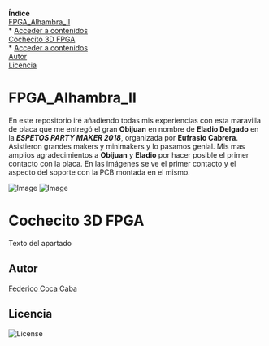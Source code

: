 **Índice**   
[FPGA_Alhambra_II](#id1)  
    * [Acceder a contenidos](https://github.com/fgcoca/FPGA_Alhambra_II/tree/master/alhambra-II-3D-support)  
[Cochecito 3D FPGA](#id2)  
     * [Acceder a contenidos]()  
[Autor](#id100)  
[Licencia](#id101)

# FPGA_Alhambra_II<a name="id1"></a>
En este repositorio iré añadiendo todas mis experiencias con esta maravilla de placa que me entregó el gran **Obijuan** en nombre de **Eladio Delgado** en la ***ESPETOS PARTY MAKER 2018***, organizada por **Eufrasio Cabrera**. Asistieron grandes makers y minimakers y lo pasamos genial.
Mis mas amplios agradecimientos a **Obijuan** y **Eladio** por hacer posible el primer contacto con la placa.
En las imágenes se ve el primer contacto y el aspecto del soporte con la PCB montada en el mismo.

![Image][1]  ![Image][2]

 [1]: https://github.com/fgcoca/FPGA_Alhambra_II/blob/master/alhambra-II-3D-support/fhotos/Primer-contacto-mini.jpg
 [2]: https://github.com/fgcoca/FPGA_Alhambra_II/blob/master/alhambra-II-3D-support/fhotos/Soporte-3D-con-PCB-mini.png

# Cochecito 3D FPGA<a name="id2"></a>
Texto del apartado

## **Autor**<a name="id100"></a>

[Federico Coca Caba](https://github.com/fgcoca)

## **Licencia**<a name="id101"></a>
![License][88]

 [88]: https://github.com/fgcoca/3D-Design_Robots_Other/blob/master/Lapicero/Licencia/licencia.png
